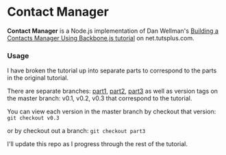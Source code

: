 # Contact Manager

**Contact Manager** is a Node.js implementation of Dan Wellman's [Building a Contacts Manager Using Backbone.js tutorial](http://net.tutsplus.com/tutorials/javascript-ajax/build-a-contacts-manager-using-backbone-js-part-1/) on net.tutsplus.com.

### Usage

I have broken the tutorial up into separate parts to correspond to the parts in the original tutorial.

There are separate branches: [part1](http://net.tutsplus.com/tutorials/javascript-ajax/build-a-contacts-manager-using-backbone-js-part-1/), [part2](http://net.tutsplus.com/tutorials/javascript-ajax/build-a-contacts-manager-using-backbone-js-part-2/), [part3](http://net.tutsplus.com/tutorials/javascript-ajax/build-a-contacts-manager-using-backbone-js-part-3/)
as well as version tags on the master branch: v0.1, v0.2, v0.3
that correspond to the tutorial.

You can view each version in the master branch by checkout that version:
    ```git checkout v0.3```

or by checkout out a branch:
    ```git checkout part3```

I'll update this repo as I progress through the rest of the tutorial.